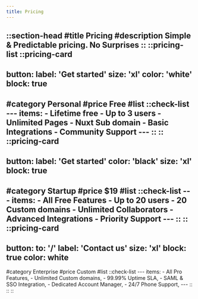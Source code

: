 ```yaml
---
title: Pricing
---
```


::section-head
#title
Pricing
#description
Simple & Predictable pricing. No Surprises
::
::pricing-list
  ::pricing-card
  ---
  button:
    label: 'Get started'
    size: 'xl'
    color: 'white'
    block: true
  ---
  #category
  Personal
  #price
  Free
  #list
    ::check-list
    ---
    items:
    - Lifetime free
    - Up to 3 users
    - Unlimited Pages
    - Nuxt Sub domain
    - Basic Integrations
    - Community Support
    ---
    ::
  ::
  ::pricing-card
  ---
  button:
    label: 'Get started'
    color: 'black'
    size: 'xl'
    block: true
  ---
  #category
  Startup
  #price
  $19
  #list
    ::check-list
    ---
    items:
    - All Free Features
    - Up to 20 users
    - 20 Custom domains
    - Unlimited Collaborators
    - Advanced Integrations
    - Priority Support
    ---
    ::
  ::
  ::pricing-card
  ---
  button:
    to: '/'
    label: 'Contact us'
    size: 'xl'
    block: true
    color: white
  ---
  #category
  Enterprise
  #price
  Custom
  #list
    ::check-list
    ---
    items:
    - All Pro Features,
    - Unlimited Custom domains,
    - 99.99% Uptime SLA,
    - SAML & SSO Integration,
    - Dedicated Account Manager,
    - 24/7 Phone Support,
    ---
    ::
  ::
::
